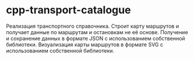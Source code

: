 # cpp-transport-catalogue
Реализация транспортного справочника. Строит карту маршрутов и получает данные по маршрутам и остановкам не её основе.
Получение и сохранение данных в формате JSON с использованием собственной библиотеки.
Визуализация карты маршрутов в формате SVG с использованием собственной библиотеки.
